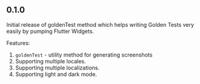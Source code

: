 ## 0.1.0

Initial release of goldenTest method which helps writing Golden Tests very easily by pumping Flutter Widgets.

Features:
1. `goldenTest` - utility method for generating screenshots
2. Supporting multiple locales.
3. Supporting multiple localizations.
4. Supporting light and dark mode.
